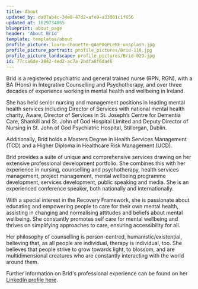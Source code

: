 ```yaml
---
title: About
updated_by: da07ab4c-34e8-47d2-afe9-a33081c1f656
updated_at: 1629734865
blueprint: about_page
header: 'About Bríd'
template: templates/about
profile_picture: laura-chouette-qAeP0GPLeNE-unsplash.jpg
profile_picture_portrait: profile_pictures/Brid-110.jpg
profile_picture_landscape: profile_pictures/Brid-029.jpg
id: 77cca6de-2842-4ed2-ac7a-2bdfa8f6da46
---
```

Bríd is a registered psychiatric and general trained nurse (RPN, RGN), with a BA (Hons) in Integrative Counselling and Psychotherapy, and over three decades of experience working in mental health and wellbeing in Ireland.

She has held senior nursing and management positions in leading mental health services including Director of Services with national mental health charity, Aware,  Director of Services in St. Joseph’s Centre for Dementia Care, Shankill and St. John of God Hospital Limited and Deputy Director of Nursing in St. John of God Psychiatric Hospital, Stillorgan, Dublin.

Additionally, Bríd holds a Masters Degree in Health Services Management (TCD) and a Higher Diploma in Healthcare Risk Management (UCD).

Bríd provides a suite of unique and comprehensive services drawing on her extensive professional development portfolio. She combines this with her experience in nursing, counselling and psychotherapy, health services management, project management, mental wellbeing programme development, services development, public speaking and media. She is an experienced conference speaker, both nationally and internationally.

With a special interest in the Recovery Framework, she is passionate about educating and empowering people to care for their own mental health, assisting in changing and normalising attitudes and beliefs about mental wellbeing. She constantly promotes self care for mental wellbeing and thrives on simplifying approaches to care, ensuring accessibility for all. 
 
Her philosophy of counselling is person-centred, humanistic/existential, believing that, as all people are individual, therapy is individual, too. She believes that people strive to grow towards light, to blossom, and are multidimensional creatures who are constantly interacting with the world around them. 

Further information on Bríd's professional experience can be found on her [LinkedIn profile here](https://www.linkedin.com/in/br%C3%ADd-o-meara-90a39736/).